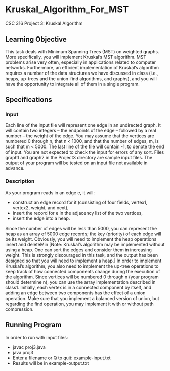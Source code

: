 # Kruskal_Algorithm_For_MST
CSC 316 Project 3: Kruskal Algorithm

## Learning Objective
This task deals with Minimum Spanning Trees (MST) on weighted graphs. More specifically, you will implement Kruskal’s MST algorithm. MST problems arise very often, especially in applications related to computer networks. Furthermore, an efficient implementation of Kruskal’s algorithm requires a number of the data structures we have discussed in class (i.e., heaps, up-trees and the union-find algorithms, and graphs), and you will have the opportunity to integrate all of them in a single program.

## Specifications
### Input
Each line of the input file will represent one edge in an undirected graph. It will contain two integers – the endpoints of the edge – followed by a real number – the weight of the edge. You may assume that the vertices are numbered 0 through n, that n < 1000, and that the number of edges, m, is such that m < 5000. The last line of the file will contain -1, to denote the end of input. You are not expected to check the input for errors of any sort.
Files graph1 and graph2 in the Project3 directory are sample input files. The output of your program will be tested on an input file not available in advance.
### Description
As your program reads in an edge e, it will:
* construct an edge record for it (consisting of four fields, vertex1, vertex2, weight, and
next),
* insert the record for e in the adjacency list of the two vertices,
* insert the edge into a heap.

Since the number of edges will be less than 5000, you can represent the heap as an array of 5000 edge records; the key (priority) of each edge will be its weight. Obviously, you will need to implement the heap operations insert and deleteMin [Note: Kruskal’s algorithm may be implemented without using a heap. One can sort the edges and consider them in increasing weight. This is strongly discouraged in this task, and the output has been designed so that you will need to implement a heap.]
In order to implement Kruskal’s algorithm, you also need to implement the up-tree operations to keep track of how connected components change during the execution of the algorithm. Since vertices will be numbered 0 through n (your program should determine n), you can use the array implementation described in class1. Initially, each vertex is in a connected component by itself, and adding an edge between two components has the effect of a union operation. Make sure that you implement a balanced version of union, but regarding the find operation, you may implement it with or without path compression.

## Running Program
In order to run with input files:

* javac proj3.java
* java proj3
* Enter a filename or Q to quit: example-input.txt
* Results will be in example-output.txt


